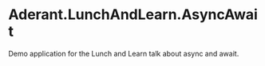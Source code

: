 Aderant.LunchAndLearn.AsyncAwait
================================

Demo application for the Lunch and Learn talk about async and await.
